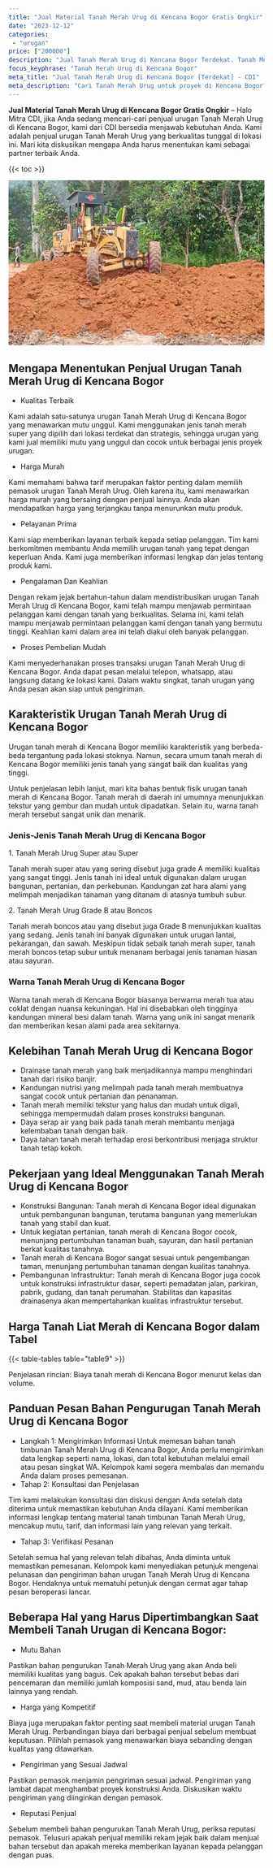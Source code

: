 ```yaml
---
title: "Jual Material Tanah Merah Urug di Kencana Bogor Gratis Ongkir"
date: "2023-12-12"
categories:
 - "urugan"
price: ["200000"]
description: "Jual Tanah Merah Urug di Kencana Bogor Terdekat. Tanah Merah Urug ini sering digunakan dalam proyek konstruksi sebagai material timbunan yang unggul dan tepat guna. Kontak kami untuk mendapatkan informasi lebih lanjut."
focus_keyphrase: "Tanah Merah Urug di Kencana Bogor"
meta_title: "Jual Tanah Merah Urug di Kencana Bogor [Terdekat] - CDI"
meta_description: "Cari Tanah Merah Urug untuk proyek di Kencana Bogor? Kami menyediakan Tanah Merah Urug berkualitas untuk penimbunan lahan. Raih penawaran terbaik sekarang."
---
```


**Jual Material Tanah Merah Urug di Kencana Bogor Gratis Ongkir** – Halo Mitra CDI, jika Anda sedang mencari-cari penjual urugan Tanah Merah Urug di Kencana Bogor, kami dari CDI bersedia menjawab kebutuhan Anda. Kami adalah penjual urugan Tanah Merah Urug yang berkualitas tunggal di lokasi ini. Mari kita diskusikan mengapa Anda harus menentukan kami sebagai partner terbaik Anda.

{{< toc >}}

![Jual Material Tanah Merah Urug di Kencana Bogor Gratis Ongkir](/images/tanah/tanah-urug-12.jpg)

## Mengapa Menentukan Penjual Urugan Tanah Merah Urug di Kencana Bogor

*   Kualitas Terbaik

Kami adalah satu-satunya urugan Tanah Merah Urug di Kencana Bogor yang menawarkan mutu unggul. Kami menggunakan jenis tanah merah super yang dipilih dari lokasi terdekat dan strategis, sehingga urugan yang kami jual memiliki mutu yang unggul dan cocok untuk berbagai jenis proyek urugan.

*   Harga Murah

Kami memahami bahwa tarif merupakan faktor penting dalam memilih pemasok urugan Tanah Merah Urug. Oleh karena itu, kami menawarkan harga murah yang bersaing dengan penjual lainnya. Anda akan mendapatkan harga yang terjangkau tanpa menurunkan mutu produk.
*   Pelayanan Prima

Kami siap memberikan layanan terbaik kepada setiap pelanggan. Tim kami berkomitmen membantu Anda memilih urugan tanah yang tepat dengan keperluan Anda. Kami juga memberikan informasi lengkap dan jelas tentang produk kami.
*   Pengalaman Dan Keahlian

Dengan rekam jejak bertahun-tahun dalam mendistribusikan urugan Tanah Merah Urug di Kencana Bogor, kami telah mampu menjawab permintaan pelanggan kami dengan tanah yang berkualitas. Selama ini, kami telah mampu menjawab permintaan pelanggan kami dengan tanah yang bermutu tinggi. Keahlian kami dalam area ini telah diakui oleh banyak pelanggan.
*   Proses Pembelian Mudah

Kami menyederhanakan proses transaksi urugan Tanah Merah Urug di Kencana Bogor. Anda dapat pesan melalui telepon, whatsapp, atau langsung datang ke lokasi kami. Dalam waktu singkat, tanah urugan yang Anda pesan akan siap untuk pengiriman.

## Karakteristik Urugan Tanah Merah Urug di Kencana Bogor

Urugan tanah merah di Kencana Bogor memiliki karakteristik yang berbeda-beda tergantung pada lokasi stoknya. Namun, secara umum tanah merah di Kencana Bogor memiliki jenis tanah yang sangat baik dan kualitas yang tinggi.

Untuk penjelasan lebih lanjut, mari kita bahas bentuk fisik urugan tanah merah di Kencana Bogor. Tanah merah di daerah ini umumnya menunjukkan tekstur yang gembur dan mudah untuk dipadatkan. Selain itu, warna tanah merah tersebut sangat unik dan menarik.

### Jenis-Jenis Tanah Merah Urug di Kencana Bogor

1\. Tanah Merah Urug Super atau Super

Tanah merah super atau yang sering disebut juga grade A memiliki kualitas yang sangat tinggi. Jenis tanah ini ideal untuk digunakan dalam urugan bangunan, pertanian, dan perkebunan. Kandungan zat hara alami yang melimpah menjadikan tanaman yang ditanam di atasnya tumbuh subur.

2\. Tanah Merah Urug Grade B atau Boncos

Tanah merah boncos atau yang disebut juga Grade B menunjukkan kualitas yang sedang. Jenis tanah ini banyak digunakan untuk urugan lantai, pekarangan, dan sawah. Meskipun tidak sebaik tanah merah super, tanah merah boncos tetap subur untuk menanam berbagai jenis tanaman hiasan atau sayuran.

### Warna Tanah Merah Urug di Kencana Bogor

Warna tanah merah di Kencana Bogor biasanya berwarna merah tua atau coklat dengan nuansa kekuningan. Hal ini disebabkan oleh tingginya kandungan mineral besi dalam tanah. Warna yang unik ini sangat menarik dan memberikan kesan alami pada area sekitarnya.

## Kelebihan Tanah Merah Urug di Kencana Bogor

*   Drainase tanah merah yang baik menjadikannya mampu menghindari tanah dari risiko banjir.
*   Kandungan nutrisi yang melimpah pada tanah merah membuatnya sangat cocok untuk pertanian dan penanaman.
*   Tanah merah memiliki tekstur yang halus dan mudah untuk digali, sehingga mempermudah dalam proses konstruksi bangunan.
*   Daya serap air yang baik pada tanah merah membantu menjaga kelembaban tanah dengan baik.
*   Daya tahan tanah merah terhadap erosi berkontribusi menjaga struktur tanah tetap kokoh.

## Pekerjaan yang Ideal Menggunakan Tanah Merah Urug di Kencana Bogor

*   Konstruksi Bangunan: Tanah merah di Kencana Bogor ideal digunakan untuk pembangunan bangunan, terutama bangunan yang memerlukan tanah yang stabil dan kuat.
*   Untuk kegiatan pertanian, tanah merah di Kencana Bogor cocok, menunjang pertumbuhan tanaman buah, sayuran, dan hasil pertanian berkat kualitas tanahnya.
*   Tanah merah di Kencana Bogor sangat sesuai untuk pengembangan taman, menunjang pertumbuhan tanaman dengan kualitas tanahnya.
*   Pembangunan Infrastruktur: Tanah merah di Kencana Bogor juga cocok untuk konstruksi infrastruktur dasar, seperti pemadatan jalan, parkiran, pabrik, gudang, dan tanah perumahan. Stabilitas dan kapasitas drainasenya akan mempertahankan kualitas infrastruktur tersebut.

## Harga Tanah Liat Merah di Kencana Bogor dalam Tabel

{{< table-tables table="table9" >}}

Penjelasan rincian: Biaya tanah merah di Kencana Bogor menurut kelas dan volume.

## Panduan Pesan Bahan Pengurugan Tanah Merah Urug di Kencana Bogor

*   Langkah 1: Mengirimkan Informasi
Untuk memesan bahan tanah timbunan Tanah Merah Urug di Kencana Bogor, Anda perlu mengirimkan data lengkap seperti nama, lokasi, dan total kebutuhan melalui email atau pesan singkat WA. Kelompok kami segera membalas dan memandu Anda dalam proses pemesanan.
*   Tahap 2: Konsultasi dan Penjelasan

Tim kami melakukan konsultasi dan diskusi dengan Anda setelah data diterima untuk memastikan kebutuhan Anda dilayani. Kami memberikan informasi lengkap tentang material tanah timbunan Tanah Merah Urug, mencakup mutu, tarif, dan informasi lain yang relevan yang terkait.
*   Tahap 3: Verifikasi Pesanan

Setelah semua hal yang relevan telah dibahas, Anda diminta untuk memastikan pemesanan. Kelompok kami menyediakan petunjuk mengenai pelunasan dan pengiriman bahan urugan Tanah Merah Urug di Kencana Bogor. Hendaknya untuk mematuhi petunjuk dengan cermat agar tahap pesan beroperasi lancar.

## Beberapa Hal yang Harus Dipertimbangkan Saat Membeli Tanah Urugan di Kencana Bogor:

*   Mutu Bahan

Pastikan bahan pengurukan Tanah Merah Urug yang akan Anda beli memiliki kualitas yang bagus. Cek apakah bahan tersebut bebas dari pencemaran dan memiliki jumlah komposisi sand, mud, atau benda lain lainnya yang rendah.
*   Harga yang Kompetitif

Biaya juga merupakan faktor penting saat membeli material urugan Tanah Merah Urug. Perbandingan biaya dari berbagai penjual sebelum membuat keputusan. Pilihlah pemasok yang menawarkan biaya sebanding dengan kualitas yang ditawarkan.
*   Pengiriman yang Sesuai Jadwal

Pastikan pemasok menjamin pengiriman sesuai jadwal. Pengiriman yang lambat dapat menghambat proyek konstruksi Anda. Diskusikan waktu pengiriman yang diinginkan dengan pemasok.
*   Reputasi Penjual

Sebelum membeli bahan pengurukan Tanah Merah Urug, periksa reputasi pemasok. Telusuri apakah penjual memiliki rekam jejak baik dalam menjual bahan tersebut dan apakah mereka memberikan layanan kepada pelanggan dengan puas.